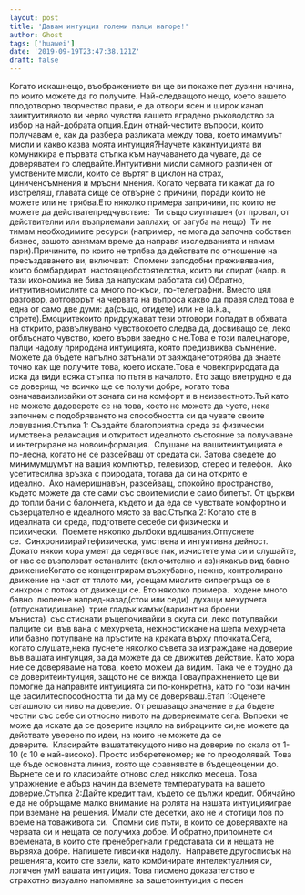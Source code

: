 ```yaml
---
layout: post
title: 'Давам интуиция големи палци нагоре!'
author: Ghost
tags: ['huawei']
date: '2019-09-19T23:47:38.121Z'
draft: false
---
```


Когато искашнещо, въображението ви ще ви покаже пет дузини начина, по които можете да го получите. Най-следващото нещо, което вашето плодотворно творчество прави, е да отвори ясен и широк канал заинтуитивното ви черво чувства вашето вградено ръководство за избор на най-добрата опция.Един отнай-честите въпроси, които получавам е, как да разбера разликата между това, което имамумът мисли и какво казва моята интуиция?Научете какинтуицията ви комуникира е първата стъпка към научаването да чувате, да се доверяватеи го следвайте.Интуитивни мисли самного различен от умствените мисли, които се въртят в циклон на страх, циниченсъмнения и мръсни мнения. Когато червата ти кажат да го изстреляш, главата сище се отвърне с причини, поради които не можете или не трябва.Ето няколко примера запричини, по които не можете да действатепредчувствие:  Ти също сиуплашен (от провал, от действителни или възприемани заплахи; от загуба на нещо)  Ти не тимам необходимите ресурси (например, не мога да започна собствен бизнес, защото азнямам време да направя изследванията и нямам пари).Причините, по които не трябва да действате по отношение на пресъздаването ви, включват:  Спомени заподобни преживявания, които бомбардират  настоящеобстоятелства, които ви спират (напр. в тази икономика не бива да напускам работата си).Обратно, интуитивномислите са много по-къси, по-телеграфни. Вместо цял разговор, аотговорът на червата на въпроса какво да правя след това е една от само две думи: да(също, отидете) или не (a.k.a., спрете).Емоциитекоито придружават тези отговори попадат в обхвата на открито, развълнувано чувствокоето следва да, досвиващо се, леко отблъснато чувство, което върви заедно с не.Това е този палецнагоре, палци надолу природана интуицията, която предизвиква съмнение. Можете да бъдете напълно затънали от заяжданетотрябва да знаете точно как ще получите това, което искате.Това е човекприродата да иска да види всяка стъпка по пътя в началото. Ето защо виетрудно е да се довериш, че всичко ще се получи добре, когато това означаваизлизайки от зоната си на комфорт и в неизвестното.Тъй като не можете дадоверете се на това, което не можете да чуете, нека започнем с подобряването на способността си да чувате своите ловувания.Стъпка 1: Създайте благоприятна среда за физически иумствена релаксация и откритост идеалното състояние за получаване и интегриране на новоинформация.  Слушане на вашитеинтуицията е по-лесна, когато не се разсейваш от средата си. Затова сведете до минимумшумът на вашия компютър, телевизор, стерео и телефон.  Ако усетитесилна връзка с природата, тогава да си на открито е идеално.  Ако намеришнавън, разсейващ, спокойно пространство, където можете да сте сами със своитемисли е само билетът. От църкви до топли бани с балончета, където и да еда се чувствате комфортно и съзерцателно е идеалното място за вас.Стъпка 2: Когато сте в идеалната си среда, подгответе сесебе си физически и психически.  Поемете няколко дълбоки вдишвания.Отпуснете се.  Синхронизирайтефизическа, умствена и интуитивна дейност. Докато някои хора умеят да седятвсе пак, изчистете ума си и слушайте, от нас се възползват останалите (включително и аз)някакъв вид бавно движениеКогато се концентрирам върхубавно, нежно, контролирано движение на част от тялото ми, усещам мислите сипрегръща се в синхрон с потока от движещи се. Ето няколко примера.  ходене много бавно  люлеене напред-назад(стои или седи)  духащи мехурчета (отпуснатидишане)  трие гладък камък(вариант на броени мъниста)  със стиснати ръцепочивайки в скута си, леко потупвайки палците си  във вана с мехурчета, нежностискане на шепа мехурчета или бавно потупване на пръстите на краката върху плочката.Сега, когато слушате,нека пуснете няколко съвета за изграждане на доверие във вашата интуиция, за да можете да се движитев действие. Като хора ние се доверяваме на това, което можем да видим. Така че е трудно да се доверитеинтуиция, защото не се вижда.Товаупражнението ще ви помогне да направите интуицията си по-конкретна, като по този начин ще засилитеспособността ти да му се доверяваш.Етап 1:Оценете сегашното си ниво на доверие. От решаващо значение е да бъдете честни със себе си относно нивото на довериеимате сега. Въпреки че може да искате да се доверите изцяло на вибрациите си,не можете да действате уверено по идеи, на които не можете да се доверите.  Класирайте вашататекущото ниво на доверие по скала от 1-10 (с 10 е най-високо). Просто изберетеномер; не го преодолявай. Това ще бъде основната линия, която ще сравнявате в бъдещеоценки до. Върнете се и го класирайте отново след няколко месеца. Това упражнение е aбърз начин да вземете температурата на вашето доверие.Стъпка 2:Дайте кредит там, където се дължи кредит. Обичайно е да не обръщаме малко внимание на ролята на нашата интуицияиграе при вземане на решения. Имали сте десетки, ако не и стотици лов по време на товаживота си.  Спомни сив пъти, в които се доверявахте на червата си и нещата се получиха добре. И обратно,припомнете си времената, в които сте пренебрегнали представата си и нещата не вървяха добре. Напишете гивсички надолу.  Направете другосписък на решенията, които сте взели, като комбинирате интелектуалния си, логичен умИ вашата интуиция. Това писмено доказателство е страхотно визуално напомняне за вашетоинтуиция с песен

